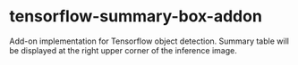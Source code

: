 # tensorflow-summary-box-addon
Add-on implementation for Tensorflow object detection. Summary table will be displayed at the right upper corner of the inference image. 
